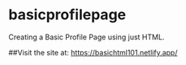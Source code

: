 # basicprofilepage
Creating a Basic Profile Page using just HTML.

##Visit the site at: https://basichtml101.netlify.app/

